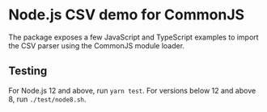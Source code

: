 
# Node.js CSV demo for CommonJS

The package exposes a few JavaScript and TypeScript examples to import the CSV parser using the CommonJS module loader.

## Testing

For Node.js 12 and above, run `yarn test`. For versions below 12 and above 8, run `./test/node8.sh`.
